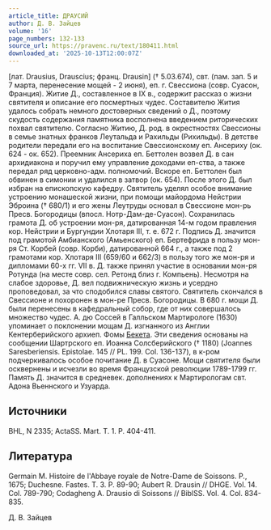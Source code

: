 ```yaml
---
article_title: ДРАУСИЙ
author: Д. В. Зайцев
volume: '16'
page_numbers: 132-133
source_url: https://pravenc.ru/text/180411.html
downloaded_at: '2025-10-13T12:00:07Z'
---
```


[лат. Drausius, Drauscius; франц. Drausin] († 5.03.674), свт. (пам. зап. 5 и 7 марта, перенесение мощей - 2 июня), еп. г. Свессиона (совр. Суасон, Франция). Житие Д., составленное в IX в., содержит рассказ о жизни святителя и описание его посмертных чудес. Составителю Жития удалось собрать немного достоверных сведений о Д., поэтому скудость содержания памятника восполнена введением риторических похвал святителю. Согласно Житию, Д. род. в окрестностях Свессионы в семье знатных франков Леутальда и Рахильды (Рихильды). В детстве родители передали его на воспитание Свессионскому еп. Ансериху (ок. 624 - ок. 652). Преемник Ансериха еп. Беттолен возвел Д. в сан архидиакона и поручил ему управление доходами еп-ства, а также передал ряд церковно-адм. полномочий. Вскоре еп. Беттолен был обвинен в симонии и удалился в затвор (ок. 654). После этого Д. был избран на епископскую кафедру. Святитель уделял особое внимание устроению монашеской жизни, при помощи майордома Нейстрии Эброина († 680/1) и его жены Леутруды основал в Свессионе мон-рь Пресв. Богородицы (впосл. Нотр-Дам-де-Суасон). Сохранилась грамота Д. об устроении мон-ря, датированная 14-м годом правления кор. Нейстрии и Бургундии Хлотаря III, т. е. 672 г. Подпись Д. значится под грамотой Амбианского (Амьенского) еп. Бертефрида в пользу мон-ря Ст. Корбей (совр. Корби), датированной 664 г., а также под 2 грамотами кор. Хлотаря III (659/60 и 662/3) в пользу того же мон-ря и дипломами 60-х гг. VII в. Д. также принял участие в основании мон-ря Ротунда (на месте совр. сел. Ретонд близ г. Компьень). Несмотря на слабое здоровье, Д. вел подвижническую жизнь и усердно проповедовал, за что сподобился славы святого. Святитель скончался в Свессионе и похоронен в мон-ре Пресв. Богородицы. В 680 г. мощи Д. были перенесены в кафедральный собор, где от них совершалось множество чудес. А. дю Соссей в Галльском Мартирологе (1630) упоминает о поклонении мощам Д. изгнанного из Англии Кентерберийского архиеп. Фомы [Бекета](https://pravenc.ru/text/Бекет.html). Эти сведения основаны на сообщении Шартрского еп. Иоанна Солсберийского († 1180) (Joannes Saresberiensis. Epistolae. 145 // PL. 199. Col. 136-137), в к-ром подчеркивалось особое почитание Д. в Суасоне. Мощи святителя были осквернены и исчезли во время Французской революции 1789-1799 гг. Память Д. значится в средневек. дополнениях к Мартирологам свт. Адона Вьеннского и Узуарда.

## Источники

BHL, N 2335; ActaSS. Mart. T. 1. P. 404-411.

## Литература

Germain M. Histoire de l'Abbaye royale de Notre-Dame de Soissons. P., 1675; Duchesne. Fastes. T. 3. P. 89-90; Aubert R. Drausin // DHGE. Vol. 14. Col. 789-790; Codagheng A. Drausio di Soissons // BiblSS. Vol. 4. Col. 834-835.

Д. В. Зайцев
